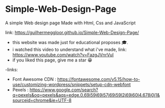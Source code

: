 # Simple-Web-Design-Page
A simple Web design page Made with Html, Css and JavaScript

link: https://guilhermeggloor.github.io/Simple-Web-Design-Page/

- this website was made just for educational proposes 🎓.
- i watched this video to understand what i've made, link: https://www.youtube.com/watch?v=FazgJVnrVuI
- if you liked this page, give me a star 😁

-links: 
- Font Awesome CDN : https://fontawesome.com/v5.15/how-to-use/customizing-wordpress/snippets/setup-cdn-webfont
- Pexels : https://www.google.com/search?q=pexels&oq=pexels&aqs=edge.0.69i59j69i57j69i59l2j69i60l4.678j0j1&sourceid=chrome&ie=UTF-8
